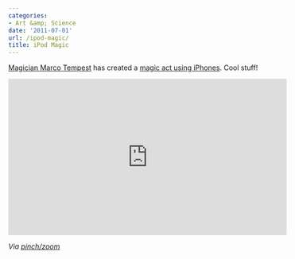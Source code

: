 ```yaml
---
categories:
- Art &amp; Science
date: '2011-07-01'
url: /ipod-magic/
title: iPod Magic
---
```


<a href="http://marcotempest.com/">Magician Marco Tempest</a> has created a <a href="http://vimeo.com/24951327">magic act using iPhones</a>. Cool stuff!

<iframe class="alignc" src="https://player.vimeo.com/video/24951327?title=0&amp;byline=0&amp;portrait=0" width="560" height="315" frameborder="0"></iframe>

<em>Via <a href="http://pinchzoom.com/posts/iphone-magic-to-make-your-day/">pinch/zoom</a></em>